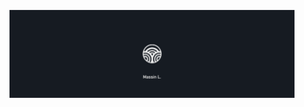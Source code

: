 <div align="center">

![Banner](https://github.com/massinlaaouaj/massinlaaouaj/blob/master/img/banner.png)

</div>
